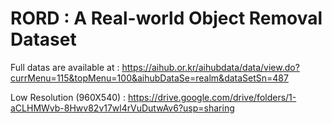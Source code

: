 # RORD : A Real-world Object Removal Dataset
Full datas are available at : https://aihub.or.kr/aihubdata/data/view.do?currMenu=115&topMenu=100&aihubDataSe=realm&dataSetSn=487

Low Resolution (960X540) : https://drive.google.com/drive/folders/1-aCLHMWvb-8Hwv82v17wl4rVuDutwAv6?usp=sharing


